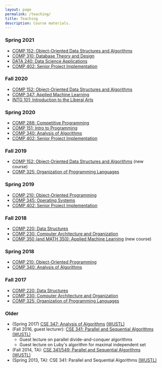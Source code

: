 ```yaml
---
layout: page
permalink: /teaching/
title: Teaching
description: Course materials.
---
```


### Spring 2021

* <a href="{{ site.baseurl }}/courses/comp152/s21/">COMP 152: Object-Oriented Data Structures and Algorithms</a>
* <a href="{{ site.baseurl }}/courses/comp310/s21/">COMP 310: Database Theory and Design</a>
* <a href="{{ site.baseurl }}/courses/data240/s21/">DATA 240: Data Science Applications</a>
* <a href="{{ site.baseurl }}/courses/comp402/s21/syllabus.pdf">COMP 402: Senior Project Implementation</a>

### Fall 2020

* <a href="{{ site.baseurl }}/courses/comp152/f20/">COMP 152: Object-Oriented Data Structures and Algorithms</a>
* <a href="{{ site.baseurl }}/courses/comp347/f20/">COMP 347: Applied Machine Learning</a>
* <a href="{{ site.baseurl }}/courses/intg101/f20/">INTG 101: Introduction to the Liberal Arts</a>

### Spring 2020

* <a href="{{ site.baseurl }}/courses/comp288/s20/">COMP 288: Competitive Programming</a>
* <a href="{{ site.baseurl }}/courses/comp151/s20/">COMP 151: Intro to Programming</a>
* <a href="{{ site.baseurl }}/courses/comp340/s20/">COMP 340: Analysis of Algorithms</a>
* <a href="https://jlmayfield.github.io/teaching/COMP401-402/comp402-syllabus.pdf">COMP 402: Senior Project Implementation</a>

### Fall 2019

* <a href="{{ site.baseurl }}/courses/comp152/f19/">COMP 152: Object-Oriented Data Structures and Algorithms</a> (new course)
* <a href="{{ site.baseurl }}/courses/comp325/f19/">COMP 325: Organization of Programming Languages</a>

### Spring 2019

* <a href="{{ site.baseurl }}/courses/comp210/s19/">COMP 210: Object-Oriented Programming</a>
* <a href="{{ site.baseurl }}/courses/comp345/s19/">COMP 345: Operating Systems</a>
* <a href="https://jlmayfield.github.io/teaching/COMP401-402/comp402-syllabus.pdf">COMP 402: Senior Project Implementation</a>

### Fall 2018

* <a href="{{ site.baseurl }}/courses/comp220/f18/">COMP 220: Data Structures</a>
* <a href="{{ site.baseurl }}/courses/comp230/f18/">COMP 230: Computer Architecture and Organization</a>
* <a href="{{ site.baseurl }}/courses/comp350ml/f18/">COMP 350 (and MATH 350): Applied Machine Learning</a> (new course)

### Spring 2018

* <a href="{{ site.baseurl }}/courses/comp210/s18/">COMP 210: Object-Oriented Programming</a>
* <a href="{{ site.baseurl }}/courses/comp340/s18/">COMP 340: Analysis of Algorithms</a>

### Fall 2017

* <a href="{{ site.baseurl }}/courses/comp220/f17/">COMP 220: Data Structures</a>
* <a href="{{ site.baseurl }}/courses/comp230/f17/">COMP 230: Computer Architecture and Organization</a>
* <a href="{{ site.baseurl }}/courses/comp325/f17/">COMP 325: Organization of Programming Languages</a>

### Older

* (Spring 2017) [CSE 347: Analysis of Algorithms](http://www.cse.wustl.edu/~bjuba/cse347/s17/) [(WUSTL)](http://www.wustl.edu)
* (Fall 2016, guest lecturer): [CSE 341: Parallel and Sequential Algorithms](http://www.classes.cec.wustl.edu/~cse341/web/) [(WUSTL)](http://www.wustl.edu)
  * Guest lecture on parallel divide-and-conquer algorithms
  * Guest lecture on Luby's algorithm for maximal independent set
* (Fall 2014, TA): [CSE 341/549: Parallel and Sequential Algorithms](http://www.cse.wustl.edu/~angelee/archive/fall14/) [(WUSTL)](http://www.wustl.edu)
* (Spring 2013, TA): CSE 341: Parallel and Sequential Algorithms [(WUSTL)](http://www.wustl.edu)
